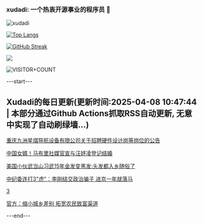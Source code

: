 ### xudadi: 一个热衷开源事业的程序员 👋

![xudadi](https://github-readme-stats-git-masterorgs-github-readme-stats-team.vercel.app/api?username=xudadi)

[![Top Langs](https://github-readme-stats.vercel.app/api/top-langs/?username=xudadi)](https://github.com/anuraghazra/github-readme-stats)

[![GitHub Streak](https://streak-stats.demolab.com?user=xudadi&locale=zh_Hans)](https://git.io/streak-stats)

![](https://raw.githubusercontent.com/xudadi/xudadi/main/assets/github-contribution-grid-snake.svg)

![VISITOR+COUNT](https://komarev.com/ghpvc/?username=xudadi&label=VISITOR+COUNT)


---start---

## Xudadi的每日更新(更新时间:2025-04-08 10:47:44 | 本部分通过Github Actions抓取RSS自动更新, 无意中实现了自动刷绿墙...)

[重庆九洲星熠导航设备有限公司关于招聘硬件设计岗等岗位的公告](https://www.gongkaoleida.com/article/2349806)

[中国女婿！马布里社媒官宣与汪妤凌登记结婚](https://m.163.com/news/article/JSILBAVH0001899O.html)

[美国小伙武当山习武15年金发变黑发:头发都入乡随俗了](https://m.163.com/news/article/JSIHQF920550B6IS.html)

[中纪委连打3"虎"：李刚结交政治骗子 进京一年就落马](https://m.163.com/news/article/JSIEAKH905129QAF.html)

[3](https://m.163.com/touch/news/sub/domestic)

[官方：缩小城乡差别 拓宽农民致富渠道](https://m.163.com/news/article/JSID9IMJ05346RC6.html)

---end---
